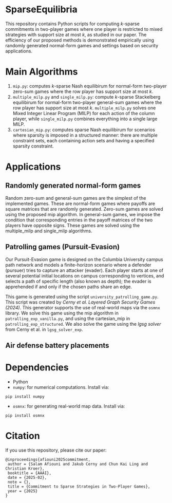 # SparseEquilibria
This repository contains Python scripts for computing $k$-sparse commitments in two-player games where one player is restricted to
mixed strategies with support size at most $k$, as studied in our paper. The efficiency of our proposed methods is demonstrated empirically using randomly generated normal-form games and settings based on security applications.

# Main Algorithms 
1. `mip.py`: computes $k$-sparse Nash equilibirum for normal-form two-player zero-sum games where the row player has support size at most $k$.
2. `multiple_milp.py` and `single_milp.py`: compute $k$-sparse Stackelberg equilibirum for normal-form two-player general-sum games where the row player has support size at most $k$. `multiple_milp.py` solves one Mixed Integer Linear Program (MILP) for each action of the column player, while `single_milp.py` combines everything into a single large MILP. 
3. `cartesian_mip.py`: computes sparse Nash equilibirum for scenarios where sparsity is imposed in a structured manner: there are multiple constraint sets, each containing action sets and having a specified sparsity constraint.


# Applications

## Randomly generated normal-form games 
Random zero-sum and general-sum games are the simplest of the implemented games. These are normal-form games where payoffs are square matrices that are randomly generated. Zero-sum games are solved using the proposed mip algorithm. In general-sum games, we impose the condition that corresponding entries in the payoff matrices of the two players have opposite signs. These games are solved using the multiple_milp and single_milp algorithms.

## Patrolling games (Pursuit-Evasion)
Our Pursuit-Evasion game is designed on the Columbia University campus path network and models a finite-horizon scenario where a defender (pursuer) tries to capture an attacker (evader). Each player starts at one of several potential initial locations on campus corresponding to vertices, and selects a path of specific length (also known as depth); the evader is apprehended if and only if the chosen paths share an edge. 

This game is generated using the script `university_patrolling_game.py`. This script was created by *Cerny et al. Layered Graph Security Games (2024)*. This generator supports the use of real-world maps via the `osmnx` library. 
We solve this game using the mip algorithm in `patralling_exp_vanilla.py`, and using the cartesian_mip in `patrolling_exp_structured`. We also solve the game using the *lgsg solver* from Cerny et al. in `lgsg_solver_exp`. 

## Air defense battery placements

# Dependencies
- Python 
- `numpy`: for numerical computations. Install via:
```
pip install numpy
```
- `osmnx`: for generating real-world map data. Install via:
```
pip install osmnx
```

# Citation
If you use this repository, please cite our paper:
```
@inproceedings{afiouni2025commitment,
 author = {Salam Afiouni and Jakub Cerny and Chun Kai Ling and Christian Kroer},
 booktitle = {AAAI},
 date = {2025-02},
 note = {},
 title = {Commitment to Sparse Strategies in Two-Player Games},
 year = {2025}
}
```



